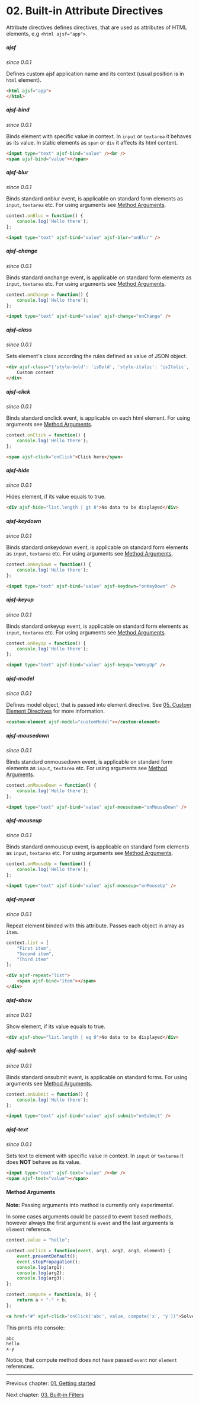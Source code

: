 # 02. Built-in Attribute Directives

Attribute directives defines directives, that are used as attributes of HTML elements, e.g `<html ajsf="app">`.

##### ajsf
_since 0.0.1_

Defines custom ajsf application name and its context (usual position is in `html` element).

```html
<html ajsf="app">
</html>
```

##### ajsf-bind
_since 0.0.1_

Binds element with specific value in context. In `input` or `textarea` it behaves as its value. In static elements as `span` or `div` it affects its html content.

```html
<input type="text" ajsf-bind="value" /><br />
<span ajsf-bind="value"></span>
```

##### ajsf-blur
_since 0.0.1_

Binds standard onblur event, is applicable on standard form elements as `input`, `textarea` etc. For using arguments see [Method Arguments](#method-arguments).

```javascript
context.onBluc = function() {
	console.log('Hello there');
};
```

```html
<input type="text" ajsf-bind="value" ajsf-blur="onBlur" />
```

##### ajsf-change
_since 0.0.1_

Binds standard onchange event, is applicable on standard form elements as `input`, `textarea` etc. For using arguments see [Method Arguments](#method-arguments).

```javascript
context.onChange = function() {
	console.log('Hello there');
};
```

```html
<input type="text" ajsf-bind="value" ajsf-change="onChange" />
```

##### ajsf-class
_since 0.0.1_

Sets element's class according the rules defined as value of JSON object.

```html
<div ajsf-class="{'style-bold': 'isBold', 'style-italic': 'isItalic', 'style-stroke': 'list.length | eg 0'}">
	Custom content
</div>
```

##### ajsf-click
_since 0.0.1_

Binds standard onclick event, is applicable on each html element. For using arguments see [Method Arguments](#method-arguments).

```javascript
context.onClick = function() {
	console.log('Hello there');
};
```

```html
<span ajsf-click="onClick">Click here</span>
```

##### ajsf-hide
_since 0.0.1_

Hides element, if its value equals to true.

```html
<div ajsf-hide="list.length | gt 0">No data to be displayed</div>
```

##### ajsf-keydown
_since 0.0.1_

Binds standard onkeydown event, is applicable on standard form elements as `input`, `textarea` etc. For using arguments see [Method Arguments](#method-arguments).

```javascript
context.onKeyDown = function() {
	console.log('Hello there');
};
```

```html
<input type="text" ajsf-bind="value" ajsf-keydown="onKeyDown" />
```

##### ajsf-keyup
_since 0.0.1_

Binds standard onkeyup event, is applicable on standard form elements as `input`, `textarea` etc. For using arguments see [Method Arguments](#method-arguments).

```javascript
context.onKeyUp = function() {
	console.log('Hello there');
};
```

```html
<input type="text" ajsf-bind="value" ajsf-keyup="onKeyUp" />
```

##### ajsf-model
_since 0.0.1_

Defines model object, that is passed into element directive. See [05. Custom Element Directives](05.custom-element-directives.md) for more information.

```html
<custom-element ajsf-model="customModel"></custom-element>
```

##### ajsf-mousedown
_since 0.0.1_

Binds standard onmousedown event, is applicable on standard form elements as `input`, `textarea` etc. For using arguments see [Method Arguments](#method-arguments).

```javascript
context.onMouseDown = function() {
	console.log('Hello there');
};
```

```html
<input type="text" ajsf-bind="value" ajsf-mousedown="onMouseDown" />
```

##### ajsf-mouseup
_since 0.0.1_

Binds standard onmouseup event, is applicable on standard form elements as `input`, `textarea` etc. For using arguments see [Method Arguments](#method-arguments).

```javascript
context.onMouseUp = function() {
	console.log('Hello there');
};
```

```html
<input type="text" ajsf-bind="value" ajsf-mouseup="onMouseUp" />
```

##### ajsf-repeat
_since 0.0.1_

Repeat element binded with this attribute. Passes each object in array as `item`.

```javascript
context.list = [
	"First item",
	"Second item",
	"Third item"
];
```

```html
<div ajsf-repeat="list">
	<span ajsf-bind="item"></span>
</div>
```

##### ajsf-show
_since 0.0.1_

Show element, if its value equals to true.

```html
<div ajsf-show="list.length | eq 0">No data to be displayed</div>
```

##### ajsf-submit
_since 0.0.1_

Binds standard onsubmit event, is applicable on standard forms. For using arguments see [Method Arguments](#method-arguments).

```javascript
context.onSubmit = function() {
	console.log('Hello there');
};
```

```html
<input type="text" ajsf-bind="value" ajsf-submit="onSubmit" />
```

##### ajsf-text
_since 0.0.1_

Sets text to element with specific value in context. In `input` or `textarea` it does **NOT** behave as its value.

```html
<input type="text" ajsf-text="value" /><br />
<span ajsf-text="value"></span>
```

#### Method Arguments
**Note:** Passing arguments into method is currently only experimental.

In some cases arguments could be passed to event based methods, however always the first argument is `event` and the last arguments is `element` reference.

```javascript
context.value = "hello";

context.onClick = function(event, arg1, arg2, arg3, element) {
	event.preventDefault();
	event.stopPropagation();
	console.log(arg1);
	console.log(arg2);
	console.log(arg3);
};

context.compute = function(a, b) {
	return a + "-" + b;
};
```

```html
<a href="#" ajsf-click="onClick('abc', value, compute('x', 'y'))">Solve</a>
```

This prints into console:
```
abc
hello
x-y
```

Notice, that compute method does not have passed `event` nor `element` references.

---

Previous chapter: [01. Getting started](01.getting-started.md)

Next chapter: [03. Built-in Filters](03.builtin-filters.md)
